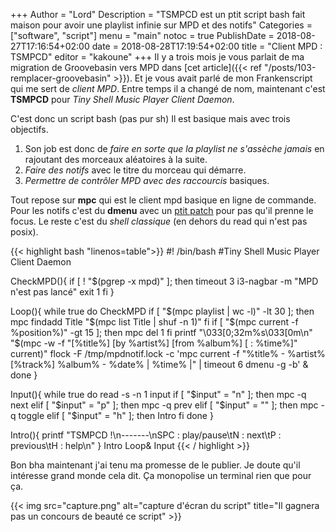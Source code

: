 +++
Author = "Lord"
Description = "TSMPCD est un ptit script bash fait maison pour avoir une playlist infinie sur MPD et des notifs"
Categories = ["software", "script"]
menu = "main"
notoc = true
PublishDate = 2018-08-27T17:16:54+02:00
date = 2018-08-28T17:19:54+02:00
title = "Client MPD : TSMPCD"
editor = "kakoune"
+++
Il y a trois mois je vous parlait de ma migration de Groovebasin vers MPD dans [cet article]({{< ref "/posts/103-remplacer-groovebasin"  >}}).
Et je vous avait parlé de mon Frankenscript qui me sert de *client MPD*.
Entre temps il a changé de nom, maintenant c'est **TSMPCD** pour *Tiny Shell Music Player Client Daemon*.

C'est donc un script bash (pas pur sh)
Il est basique mais avec trois objectifs.

  1. Son job est donc de *faire en sorte que la playlist ne s'assèche jamais* en rajoutant des morceaux aléatoires à la suite.
  2. *Faire des notifs* avec le titre du morceau qui démarre.
  3. *Permettre de contrôler MPD avec des raccourcis* basiques.

Tout repose sur **mpc** qui est le client mpd basique en ligne de commande.
Pour les notifs c'est du **dmenu** avec un [ptit patch](../../posts/103-remplacer-groovebasin/103-dmenu-4.8-nograb.patch) pour pas qu'il prenne le focus.
Le reste c'est du *shell classique* (en dehors du read qui n'est pas posix).

{{< highlight bash "linenos=table">}}
#! /bin/bash
#Tiny Shell Music Player Client Daemon

CheckMPD(){
  if [ ! "$(pgrep -x mpd)" ]; then
    timeout 3 i3-nagbar -m "MPD n'est pas lancé"
    exit 1
  fi
}

Loop(){
  while true
  do
    CheckMPD
    if [ "$(mpc playlist | wc -l)" -lt 30 ]; then
      mpc findadd Title "$(mpc list Title | shuf -n 1)"
    fi
    if [ "$(mpc current -f %position%)" -gt 15 ]; then
      mpc del 1
    fi
    printf "\033[0;32m%s\033[0m\n" "$(mpc -w -f "[%title%] [by %artist%]  [from %album%] [ :  %time%]" current)"
    flock -F /tmp/mpdnotif.lock -c 'mpc current -f "%title% - %artist% [%track%] %album% - %date% | %time% |" | timeout 6 dmenu -g -b' &
  done
}

Input(){
  while true
	do
    read -s -n 1 input
    if [ "$input" = "n" ]; then
			mpc -q next
		elif [ "$input" = "p" ]; then
			mpc -q prev
		elif [ "$input" = "" ]; then
			mpc -q toggle
		elif [ "$input" = "h" ]; then
			Intro
		fi
	done
}

Intro(){
  printf "TSMPCD !\n-------\nSPC : play/pause\tN : next\tP : previous\tH : help\n"
}
Intro
Loop&
Input
{{< / highlight >}}

Bon bha maintenant j'ai tenu ma promesse de le publier.
Je doute qu'il intéresse grand monde cela dit.
Ça monopolise un terminal rien que pour ça.

{{< img src="capture.png" alt="capture d'écran du script" title="Il gagnera pas un concours de beauté ce script" >}}
